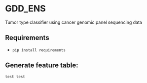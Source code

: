 # GDD_ENS
Tumor type classifier using cancer genomic panel sequencing data
## Requirements
- `pip install requirements`
## Generate feature table: 
`test test`
